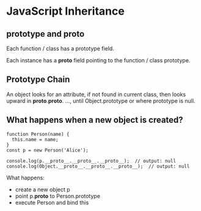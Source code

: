 # JavaScript Inheritance

## prototype and __proto__

Each function / class has a prototype field.

Each instance has a __proto__ field pointing to the function / class prototype.

## Prototype Chain

An object looks for an attribute, if not found in current class, then looks upward 
in __proto__.__proto__. ..., until Object.prototype or where prototype is null.

## What happens when a new object is created?
```
function Person(name) {
  this.name = name;
}
const p = new Person('Alice');

console.log(p.__proto__.__proto__.__proto__);  // output: null
console.log(Object.__proto__.__proto__.__proto__);  // output: null
```

What happens:
- create a new object p
- point p.__proto__ to Person.prototype
- execute Person and bind this
